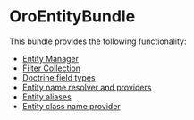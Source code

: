 OroEntityBundle
===============

This bundle provides the following functionality:

- [Entity Manager](./Resources/doc/entity_manager.md)
- [Filter Collection](./Resources/doc/filter_collection.md)
- [Doctrine field types](./Resources/doc/doctrine_field_types.md)
- [Entity name resolver and providers](./Resources/doc/entity_names.md)
- [Entity aliases](./Resources/doc/entity_aliases.md)
- [Entity class name provider](./Resources/doc/entity_class_names.md)
